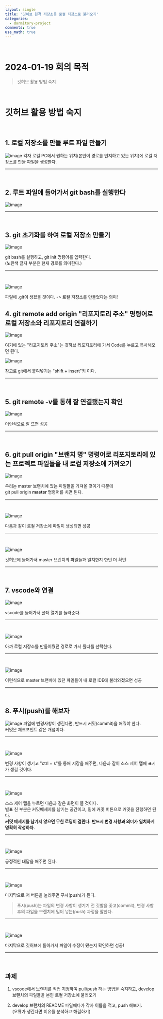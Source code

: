 ```yaml
---
layout: single
title: '깃허브 원격 저장소를 로컬 저장소로 불러오기'
categories:
  - dormitory-project
comments: true
use_math: true
---
```


<br>

# 2024-01-19 회의 목적
> 깃허브 활용 방법 숙지  

<br>

# 깃허브 활용 방법 숙지

<br>

## 1. 로컬 저장소를 만들 루트 파일 만들기

![image](https://github.com/lgwqwer/lgwqwer.github.io/assets/129755540/e1707a7f-b01d-4e2a-9545-207112ae3ff5)
각자 로컬 PC에서 원하는 위치(본인이 경로를 인지하고 있는 위치)에 로컬 저장소를 만들 파일을 생성한다. 

<hr>
<br>

## 2. 루트 파일에 들어가서 git bash를 실행한다

![image](https://github.com/lgwqwer/lgwqwer.github.io/assets/129755540/fce21db6-8205-4454-968c-c418a1d33afe)

<hr>
<br>

## 3. git 초기화를 하여 로컬 저장소 만들기

![image](https://github.com/lgwqwer/lgwqwer.github.io/assets/129755540/78f05fc7-d8f0-422b-a826-b84b0cb9e6fa)

git bash를 실행하고, git init 명령어를 입력한다.  
(노란색 글자 부분은 현재 경로를 의미한다.)

<hr>
<br>

![image](https://github.com/lgwqwer/lgwqwer.github.io/assets/129755540/57f6722f-1839-4f17-895f-0d17c58ec5d4)


파일에 .git이 생겼을 것이다. -> 로컬 저장소를 만들었다는 의미!

## 4. git remote add origin "리포지토리 주소" 명령어로 로컬 저장소와 리포지토리 연결하기

![image](https://github.com/lgwqwer/lgwqwer.github.io/assets/129755540/631f1926-0316-4dce-bfc8-b5b8b8771a86)

여기에 있는 "리포지토리 주소"는 깃허브 리포지토리에 가서 Code를 누르고 복사해오면 된다.

![image](https://github.com/lgwqwer/lgwqwer.github.io/assets/129755540/8b3b881f-0ea3-403f-85dd-e4428ebb2a40)

참고로 git에서 붙여넣기는 "shift + insert"키 이다.

<hr>
<br>

## 5. git remote -v를 통해 잘 연결됐는지 확인

![image](https://github.com/lgwqwer/lgwqwer.github.io/assets/129755540/b95bc1be-2c3c-48de-812b-55f4d8b1446d)

이런식으로 잘 뜨면 성공

<hr>
<br>

## 6. git pull origin "브랜치 명" 명령어로 리포지토리에 있는 프로젝트 파일들을 내 로컬 저장소에 가져오기

![image](https://github.com/lgwqwer/lgwqwer.github.io/assets/129755540/92497061-d04e-4bc9-ad91-8574e2e64c11)

우리는 master 브랜치에 있는 파일들을 가져올 것이기 때문에  
git pull origin **master** 명령어를 치면 된다.  

<hr>
<br>

![image](https://github.com/lgwqwer/lgwqwer.github.io/assets/129755540/e88430a0-f300-48f8-916d-46d0a608b3fe)

다음과 같이 로컬 저장소에 파일이 생성되면 성공

<hr>
<br>

![image](https://github.com/lgwqwer/lgwqwer.github.io/assets/129755540/5bb00aa4-be95-42a3-a923-0713a7987bcd)


깃허브에 들어가서 master 브랜치의 파일들과 일치한지 한번 더 확인

<hr>
<br>

## 7. vscode와 연결

![image](https://github.com/lgwqwer/lgwqwer.github.io/assets/129755540/20e21f07-b256-440e-bd87-00c77c5994a1)

vscode를 들어가서 폴더 열기를 눌러준다. 

<hr>
<br>

![image](https://github.com/lgwqwer/lgwqwer.github.io/assets/129755540/fb21a4ad-5a34-4efb-af88-1380659069e0)

아까 로컬 저장소를 만들어뒀던 경로로 가서 폴더를 선택한다. 

<hr>
<br>

![image](https://github.com/lgwqwer/lgwqwer.github.io/assets/129755540/9d190793-7296-41ef-b890-b64ad9302b0a)

이런식으로 master 브랜치에 있던 파일들이 내 로컬 IDE에 불러와졌으면 성공

<hr>
<br>

## 8. 푸시(push)를 해보자
![image](https://github.com/lgwqwer/lgwqwer.github.io/assets/129755540/536c3125-22cc-44c3-bec9-2158c723d3b5)
파일에 변경사항이 생긴다면, 반드시 커밋(commit)을 해줘야 한다.   
커밋은 체크포인트 같은 개념이다.


<hr>
<br>

![image](https://github.com/lgwqwer/lgwqwer.github.io/assets/129755540/41616a64-5b19-4b12-8140-06c0f0408080)

변경 사항이 생기고 "ctrl + s"를 통해 저장을 해주면, 다음과 같이 소스 제어 탭에 표시가 생길 것이다.

<hr>
<br>

![image](https://github.com/lgwqwer/lgwqwer.github.io/assets/129755540/e0414c0f-35bd-4078-b0db-48fcc600e80e)

소스 제어 탭을 누르면 다음과 같은 화면이 뜰 것이다.  
별표 친 부분은 커밋메세지를 남기는 공간이고, 밑에 커밋 버튼으로 커밋을 진행하면 된다.  
**커밋 메세지를 남기지 않으면 무한 로딩이 걸린다.**  **반드시 변경 사항과 의미가 일치하게 명확히 작성하자.**

<hr>
<br>

![image](https://github.com/lgwqwer/lgwqwer.github.io/assets/129755540/4f025b00-79f4-4075-a538-2285fd2e6b60)

긍정적인 대답을 해주면 된다.

<hr>
<br>

![image](https://github.com/lgwqwer/lgwqwer.github.io/assets/129755540/d22ea8bd-0e9c-4446-8b08-a732482e036c)

마지막으로 저 버튼을 눌러주면 푸시(push)가 된다.

> 푸시(push)는 파일의 변경 사항이 생기기 전 깃발을 꽃고(commit), 변경 사항 후의 파일을 브랜치에 밀어 넣는(push) 과정을 말한다. 

<hr>
<br>

![image](https://github.com/lgwqwer/lgwqwer.github.io/assets/129755540/a6bd0110-d8c7-4d0b-80be-b73d9198e38e)

마지막으로 깃허브에 돌아가서 파일이 수정이 됐는지 확인하면 성공!

<hr>
<br>

## 과제

1. vscode에서 브랜치를 직접 지정하여 pull/push    하는 방법을 숙지하고, develop 브랜치의 파일들을 본인 로컬 저장소에 불러오기
   
2. develop 브랜치의 README 파일에다가 각자 이름을 적고, push 해보기.   
  (오류가 생긴다면 이유를 분석하고 해결하기)


